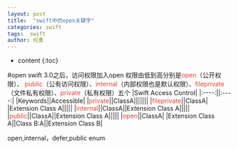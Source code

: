 ```yaml
---
layout: post
title:  "swift中的open关键字"
categories: swift
tags:  swift
author: 何勇
---
```


* content
{:toc}

#open
    swift 3.0之后，访问权限加入open
    权限由低到高分别是<font color="#dd4433">open</font>（公开权限）、 <font color="#dd4433">public</font>（公有访问权限）、<font color="#dd4433">internal</font>（内部权限也是默认权限）、<font color="#dd4433">fileprivate</font>（文件私有权限）、<font color="#dd4433">private</font>（私有权限）五个
    |Swift Access Control|
    |:----:||:----:|
    |Keywords||Accessible|
    |<font color="#dd4433">private</font>||ClassA|||||||
    |<font color="#dd4433">fileprivate</font>||ClassA|
    |Extension Class A|||||
    |<font color="#dd4433">internal</font>||ClassA||Extension Class A|||||
    |<font color="#dd4433">public</font>||ClassA||Extension Class A|||||
    |<font color="#dd4433">open</font>||ClassA|
    |Extension Class A||Class B:A||Extension Class B|
    
open,internal，defer,public enum

